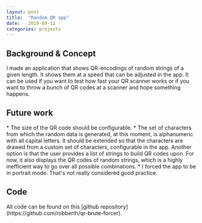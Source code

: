 ```yaml
---
layout: post
title:  "Random QR app"
date:   2019-09-12 
categories: projects
---
```


<h2>Background & Concept</h2>
I made an application that shows QR-encodings of random strings of a given length.
It shows them at a speed that can be adjusted in the app.
It can be used if you want to test how fast your QR scanner works or if you want to throw a bunch of QR codes at a scanner and hope something happens.

<h2>Future work</h2>
* The size of the QR code should be configurable.
* The set of characters from which the random data is generated, at this moment, is alphanumeric with all capital letters. It should be extended so that the characters are drawed from a custom set of characters, configurable in the app. Another option is that the user provides a list of strings to build QR codes upon. For now, it also displays the QR codes of random strings, which is a highly inefficient way to go over all possible combinations.
* I forced the app to be in portrait mode. That's not really considered good practice.

<h2>Code</h2>
All code can be found on this [github repository](https://github.com/robberth/qr-brute-forcer).

